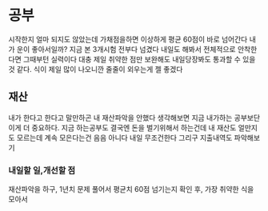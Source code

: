 # 공부

시작한지 얼마 되지도 않았는데 가채점을하면 이상하게 평균 60점이 바로 넘어간다 내가 운이 좋아서일까? 지금 본 3개시험 전부다 넘겼다 내일도 해봐서 전체적으로 안착한다면 그때부턴 실력이다 대충 
제일 취약한 점만 보완해도 내일당장봐도 통과할 수 있을 것 같다. 식이 제일 많이 나오니깐 줄줄이 외우는게 젤 좋겠다 

## 재산

내가 한다고 한다고 말만하곤 내 재산파악을 안했다 생각해보면 지금 내가하는 공부보단 이게 더 중요하다. 지금 하는공부도 결국엔 돈을 벌기위해서 하는건데 내 재산도 얼만지도 모르는데 계속 모은다는건
음음 아니다 내일 무조건한다 그리구 지출내역도 파악해보기 

### 내일할 일,개선할 점

재산파악을 하구, 1년치 문제 풀어서 평균치 60점 넘기는지 확인 후, 가장 취약한 식을 모아서 
